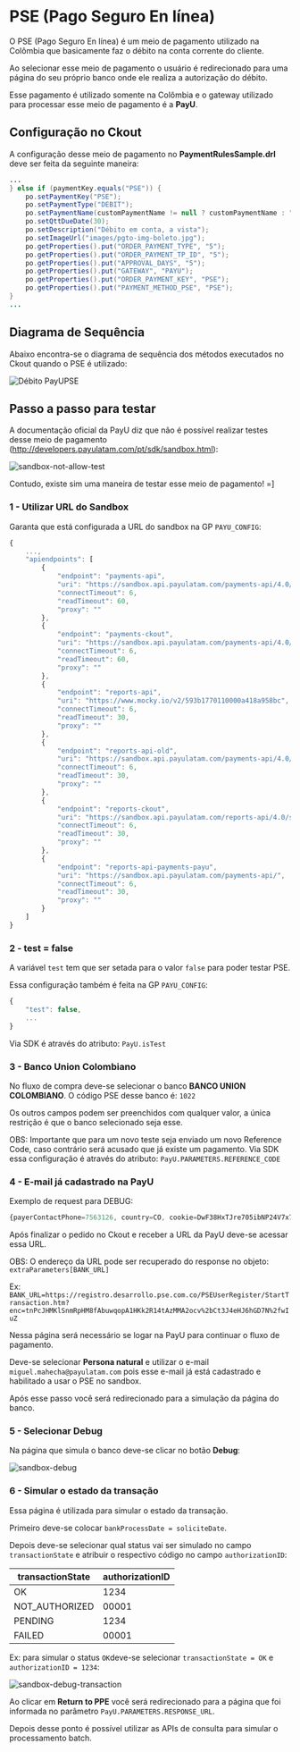 # PSE (Pago Seguro En línea)

O PSE (Pago Seguro En línea) é um meio de pagamento utilizado na Colômbia que basicamente faz o débito na conta corrente do cliente.

Ao selecionar esse meio de pagamento o usuário é redirecionado para uma página do seu próprio banco onde ele realiza a autorização do débito.

Esse pagamento é utilizado somente na Colômbia e o gateway utilizado para processar esse meio de pagamento é a **PayU**.

## Configuração no Ckout

A configuração desse meio de pagamento no **PaymentRulesSample.drl** deve ser feita da seguinte maneira:

```java
...
} else if (paymentKey.equals("PSE")) {
    po.setPaymentKey("PSE");
    po.setPaymentType("DEBIT");
    po.setPaymentName(customPaymentName != null ? customPaymentName : "PSE");
    po.setQttDueDate(30);
    po.setDescription("Débito em conta, a vista"); 
    po.setImageUrl("images/pgto-img-boleto.jpg");
    po.getProperties().put("ORDER_PAYMENT_TYPE", "5");  
    po.getProperties().put("ORDER_PAYMENT_TP_ID", "5");
    po.getProperties().put("APPROVAL_DAYS", "5");
    po.getProperties().put("GATEWAY", "PAYU");
    po.getProperties().put("ORDER_PAYMENT_KEY", "PSE");
    po.getProperties().put("PAYMENT_METHOD_PSE", "PSE");
}
...
```

## Diagrama de Sequência

Abaixo encontra-se o diagrama de sequência dos métodos executados no Ckout quando o PSE é utilizado:

![Débito PayUPSE](readme-complement/paymentFlowPSE.png)

## Passo a passo para testar

A documentação oficial da PayU diz que não é possível realizar testes desse meio de pagamento (http://developers.payulatam.com/pt/sdk/sandbox.html):

![sandbox-not-allow-test](readme-complement/sandbox-not-allow-test.png)

Contudo, existe sim uma maneira de testar esse meio de pagamento! =]

### 1 - Utilizar URL do Sandbox

Garanta que está configurada a URL do sandbox na GP `PAYU_CONFIG`:

```js
{
    ...,
    "apiendpoints": [
        {
            "endpoint": "payments-api",
            "uri": "https://sandbox.api.payulatam.com/payments-api/4.0/service.cgi",
            "connectTimeout": 6,
            "readTimeout": 60,
            "proxy": ""
        },
        {
            "endpoint": "payments-ckout",
            "uri": "https://sandbox.api.payulatam.com/payments-api/4.0/service.cg",
            "connectTimeout": 6,
            "readTimeout": 60,
            "proxy": ""
        },
        {
            "endpoint": "reports-api",
            "uri": "https://www.mocky.io/v2/593b1770110000a418a958bc",
            "connectTimeout": 6,
            "readTimeout": 30,
            "proxy": ""
        },
        {
            "endpoint": "reports-api-old",
            "uri": "https://sandbox.api.payulatam.com/payments-api/4.0/service.cgi",
            "connectTimeout": 6,
            "readTimeout": 30,
            "proxy": ""
        },
        {
            "endpoint": "reports-ckout",
            "uri": "https://sandbox.api.payulatam.com/reports-api/4.0/service.cgi",
            "connectTimeout": 6,
            "readTimeout": 30,
            "proxy": ""
        },
        {
            "endpoint": "reports-api-payments-payu",
            "uri": "https://sandbox.api.payulatam.com/payments-api/",
            "connectTimeout": 6,
            "readTimeout": 30,
            "proxy": ""
        }
    ]
}
```
### 2 - test = false

A variável `test` tem que ser setada para o valor `false` para poder testar PSE.

Essa configuração também é feita na GP `PAYU_CONFIG`:

```js
{
    "test": false,
    ...
}
```

Via SDK é através do atributo: ```PayU.isTest```

### 3 - Banco Union Colombiano

No fluxo de compra deve-se selecionar o banco **BANCO UNION COLOMBIANO**.
O código PSE desse banco é: ```1022```

Os outros campos podem ser preenchidos com qualquer valor, a única restrição é que o banco selecionado seja esse.

OBS: Importante que para um novo teste seja enviado um novo Reference Code, caso contrário será acusado que já existe um pagamento.  Via SDK essa configuração é através do atributo: ```PayU.PARAMETERS.REFERENCE_CODE```

### 4 - E-mail já cadastrado na PayU

Exemplo de request para DEBUG:

```js
{payerContactPhone=7563126, country=CO, cookie=DwF38HxTJre705ibNP24V7x7o8, buyerEmail=buyer_test@test.com, ipAddress=127.0.0.1, description=payment test, payerDocumentType=CC, userAgent=Mozilla/5.0 (Windows NT 5.1; rv:18.0) Gecko/20100101 Firefox/18.0, payerPersonType=NATURAL, accountId=512321, responseUrl=http://www.test.com/response, payerDNI=123456789, payerName=First name and second payer name, paymentMethod=PSE, currency=COP, referenceCode=payment_test_00125451, value=1000, payerEmail=miguel.mahecha@payulatam.com, pseFinancialInstitutionCode=1022}
```

Após finalizar o pedido no Ckout e receber a URL da PayU deve-se acessar essa URL.

OBS: O endereço da URL pode ser recuperado do response no objeto: `extraParameters[BANK_URL]`

Ex: `BANK_URL=https://registro.desarrollo.pse.com.co/PSEUserRegister/StartTransaction.htm?enc=tnPcJHMKlSnmRpHM8fAbuwqopA1HKk2R14tAzMMA2ocv%2bCt3J4eHJ6hGD7N%2fwIuZ`

Nessa página será necessário se logar na PayU para continuar o fluxo de pagamento.

Deve-se selecionar **Persona natural** e utilizar o e-mail `miguel.mahecha@payulatam.com` pois esse e-mail já está cadastrado e habilitado a usar o PSE no sandbox.

Após esse passo você será redirecionado para a simulação da página do banco.

### 5 - Selecionar Debug

Na página que simula o banco deve-se clicar no botão **Debug**:

![sandbox-debug](readme-complement/sandbox-debug.jpg)

### 6 - Simular o estado da transação

Essa página é utilizada para simular o estado da transação.

Primeiro deve-se colocar `bankProcessDate = soliciteDate`.

Depois deve-se selecionar qual status vai ser simulado no campo `transactionState` e atribuir o respectivo código no campo `authorizationID`:

| transactionState | authorizationID |
| - | - |
| OK | 1234 |
| NOT_AUTHORIZED | 00001 |
| PENDING | 1234 |
| FAILED | 00001 |

Ex: para simular o status `OK`deve-se selecionar `transactionState = OK` e `authorizationID = 1234`:

![sandbox-debug-transaction](readme-complement/sandbox-debug-transaction.jpg)

Ao clicar em **Return to PPE** você será redirecionado para a página que foi informada no parâmetro `PayU.PARAMETERS.RESPONSE_URL`.

Depois desse ponto é possível utilizar as APIs de consulta para simular o processamento batch.